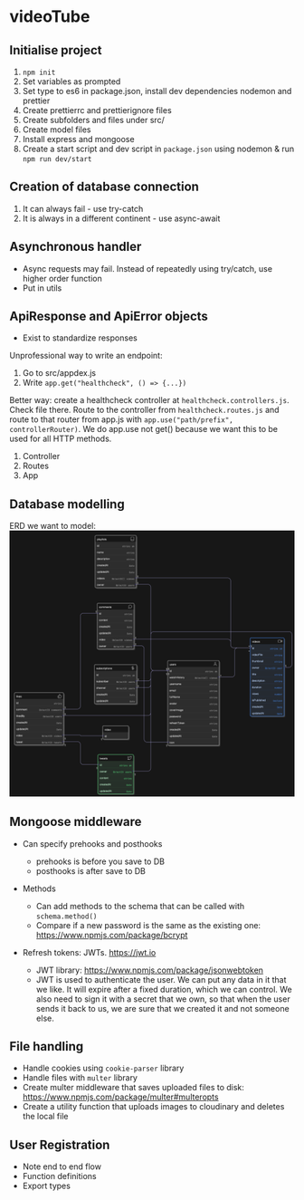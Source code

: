# videoTube

## Initialise project

1. `npm init`
2. Set variables as prompted
3. Set type to es6 in package.json, install dev dependencies nodemon and prettier
4. Create prettierrc and prettierignore files
5. Create subfolders and files under src/
6. Create model files
7. Install express and mongoose
8. Create a start script and dev script in `package.json` using nodemon & run `npm run dev/start`

## Creation of database connection

1. It can always fail - use try-catch
2. It is always in a different continent - use async-await

## Asynchronous handler

- Async requests may fail. Instead of repeatedly using try/catch, use higher order function
- Put in utils

## ApiResponse and ApiError objects

- Exist to standardize responses

Unprofessional way to write an endpoint:

1. Go to src/appdex.js
2. Write `app.get("healthcheck", () => {...})`

Better way: create a healthcheck controller at `healthcheck.controllers.js`. Check file there. Route to the controller from `healthcheck.routes.js` and route to that router from app.js with `app.use("path/prefix", controllerRouter)`. We do app.use not get() because we want this to be used for all HTTP methods.

1. Controller
2. Routes
3. App

## Database modelling

ERD we want to model:
![ERD local image](public/db_model.png)

## Mongoose middleware

- Can specify prehooks and posthooks

  - prehooks is before you save to DB
  - posthooks is after save to DB

- Methods

  - Can add methods to the schema that can be called with `schema.method()`
  - Compare if a new password is the same as the existing one: https://www.npmjs.com/package/bcrypt

- Refresh tokens: JWTs. https://jwt.io
  - JWT library: https://www.npmjs.com/package/jsonwebtoken
  - JWT is used to authenticate the user. We can put any data in it that we like. It will expire after a fixed duration, which we can control. We also need to sign it with a secret that we own, so that when the user sends it back to us, we are sure that we created it and not someone else.

## File handling

- Handle cookies using `cookie-parser` library
- Handle files with `multer` library
- Create multer middleware that saves uploaded files to disk: https://www.npmjs.com/package/multer#multeropts
- Create a utility function that uploads images to cloudinary and deletes the local file

## User Registration

- Note end to end flow
- Function definitions
- Export types
